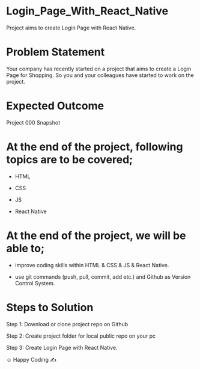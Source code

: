 # Login_Page_With_React_Native
Project aims to create Login Page with React Native.


# Problem Statement

Your company has recently started on a project that aims to create a Login Page for Shopping. So you and your colleagues have started to work on the project.

# Expected Outcome
Project 000 Snapshot

# At the end of the project, following topics are to be covered;

* HTML

* CSS

* JS

* React Native

# At the end of the project, we will be able to;

* improve coding skills within HTML & CSS & JS & React Native.

* use git commands (push, pull, commit, add etc.) and Github as Version Control System.

# Steps to Solution

Step 1: Download or clone project repo on Github

Step 2: Create project folder for local public repo on your pc

Step 3: Create Login Page with React Native.


☺ Happy Coding ✍





